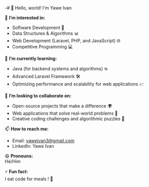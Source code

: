 -# 👋 Hello, world! I'm Yawe Ivan  

👀 **I’m interested in:**  
- Software Development 🚀  
- Data Structures & Algorithms 📊  
- Web Development (Laravel, PHP, and JavaScript) 🌐  
- Competitive Programming 💻  

🌱 **I’m currently learning:**  
- Java (for backend systems and algorithms) ☕  
- Advanced Laravel Framework 🛠️  
- Optimizing performance and scalability for web applications 📈  

💞️ **I’m looking to collaborate on:**  
- Open-source projects that make a difference 🌍  
- Web applications that solve real-world problems 🌟  
- Creative coding challenges and algorithmic puzzles 🧩  

📫 **How to reach me:**  
- Email: yaweivan3@gmail.com  
- LinkedIn: Yawe Ivan
  
😄 **Pronouns:**  
He/Him  

⚡ **Fun fact:**  
 I eat code  for meals ! 🥪  
